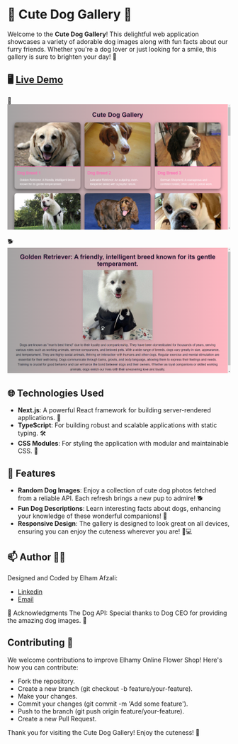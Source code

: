 # 🐾 Cute Dog Gallery 🐶

Welcome to the **Cute Dog Gallery**! This delightful web application showcases a variety of adorable dog images along with fun facts about our furry friends. Whether you're a dog lover or just looking for a smile, this gallery is sure to brighten your day! 🌟

## 🖥️ [Live Demo](https://deploy-preview-1--subtle-pixie-9cdc06.netlify.app/)

📸 ![Screenshot](./src/app/Screenshot%202024-10-22%20093129.png)

🐕 ![Screenshot](./src/app/Screenshot%202024-10-22%20093141.png)

## 🌐 Technologies Used

- **Next.js**: A powerful React framework for building server-rendered applications. 🚀
- **TypeScript**: For building robust and scalable applications with static typing. 🛠️
- **CSS Modules**: For styling the application with modular and maintainable CSS. 🎨

## 📸 Features

- **Random Dog Images**: Enjoy a collection of cute dog photos fetched from a reliable API. Each refresh brings a new pup to admire! 🐕
- **Fun Dog Descriptions**: Learn interesting facts about dogs, enhancing your knowledge of these wonderful companions! 📖
- **Responsive Design**: The gallery is designed to look great on all devices, ensuring you can enjoy the cuteness wherever you are! 📱💻

## 📫 Author 👨‍💻
Designed and Coded by Elham Afzali:
- [Linkedin](https://www.linkedin.com/in/elham-afzali-05326130b?utm_source=share&utm_campaign=share_via&utm_content=profile&utm_medium=ios_app)
- [Email](elham.afzali1383@gmail.com)

🐶 Acknowledgments
The Dog API: Special thanks to Dog CEO for providing the amazing dog images. 📸

## Contributing 🤝
We welcome contributions to improve Elhamy Online Flower Shop! Here's how you can contribute:

- Fork the repository.
- Create a new branch (git checkout -b feature/your-feature).
- Make your changes.
- Commit your changes (git commit -m 'Add some feature').
- Push to the branch (git push origin feature/your-feature).
- Create a new Pull Request.

Thank you for visiting the Cute Dog Gallery! Enjoy the cuteness! 🥰